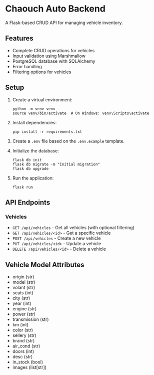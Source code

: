 # Chaouch Auto Backend

A Flask-based CRUD API for managing vehicle inventory.

## Features

- Complete CRUD operations for vehicles
- Input validation using Marshmallow
- PostgreSQL database with SQLAlchemy
- Error handling
- Filtering options for vehicles

## Setup

1. Create a virtual environment:
   ```
   python -m venv venv
   source venv/bin/activate  # On Windows: venv\Scripts\activate
   ```

2. Install dependencies:
   ```
   pip install -r requirements.txt
   ```

3. Create a `.env` file based on the `.env.example` template.

4. Initialize the database:
   ```
   flask db init
   flask db migrate -m "Initial migration"
   flask db upgrade
   ```

5. Run the application:
   ```
   flask run
   ```

## API Endpoints

### Vehicles

- `GET /api/vehicles` - Get all vehicles (with optional filtering)
- `GET /api/vehicles/<id>` - Get a specific vehicle
- `POST /api/vehicles` - Create a new vehicle
- `PUT /api/vehicles/<id>` - Update a vehicle
- `DELETE /api/vehicles/<id>` - Delete a vehicle

## Vehicle Model Attributes

- origin (str)
- model (str)
- volant (str)
- seats (int)
- city (str)
- year (int)
- engine (str)
- power (str)
- transmission (str)
- km (int)
- color (str)
- sellery (str)
- brand (str)
- air_cond (str)
- doors (int)
- desc (str)
- in_stock (bool)
- images (list[str])

